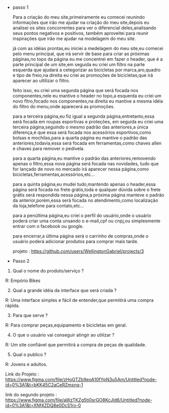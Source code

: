    - passo 1
   
       Para a criação do meu site,primeiramente eu comecei reunindo informações
    que irão me ajudar na criação do meu site,depois eu analisei os sites concorrentes 
    para ver o diferencial deles,analisando seus pontos negativos e positivos,
    também aproveitei para reunir inspirações que irão me ajudar na modelagem do meu site.
    
       já com as idéias prontas,eu iniciei a medelagem do meu site,eu comecei pelo menu principal,
    que irá servir de base para criar as próximas páginas,no topo da página eu me concentrei em fazer o header,
    que é a parte principal de um site,em seguida eu criei um filtro na parte esquerda que ajudará a cetegorizar
    as bicicletas por marca,aro,quadro e tipo de freio,na direita eu criei as promoções de bicicletas,que irá aparecer
    ao ultilizar o filtro.
    
       feito isso, eu criei uma segunda página que será focada nos componentes,nele eu mantive o header no topo,a esquerda eu
    criei um novo fltro,focado nos componentes,na direita eu mantive a mesma idéia do filtro do menu,onde aparecerá as promoções.
    
      para a terceira página,eu fiz igual a segunda página,entretanto,essa será focada em roupas esportivas e proteções,
    em seguida eu criei uma terceira página,seguindo o mesmo padrão das anteriores,a única diferença,é que essa será focada nos
    acessórios esportivos,como bolsas e mochilas,para a quarta página eu mantive o padrão das anteriores,todavia,essa será focada
    em ferramentas,como chaves allen e chaves para remover o pedivela.
    
       para a quarta página,eu mantive o padrão das anteriores,removendo apenas o filtro,essa nova página será focada nas novidades,
    tudo que for lançado de novo no mercado irá aparecer nessa página,como bicicletas,ferramentas,acessórios,etc...
    
      para a quinta página,eu mudei tudo,mantendo apenas o header,essa página será focada no frete grátis,toda e qualquer dúvida sobre
    o frete grátis será respondida nessa página,a próxima página manteve o padrão da anterior,porém,essa será focada no atendimento,como
    localização da loja,telefone para contato,etc...
    
       para a penúltima página,eu criei o perfil do usuário,onde o usuário poderá criar uma conta unsando o e-mail,cpf ou cnpj,ou simplesmente
    entrar com o facebook ou google.
    
      para encerrar,a última página será o carrinho de compras,onde o usuário poderá adicionar produtos para comprar mais tarde.

        projeto : https://github.com/users/WellingtonGabriel/projects/3
   - Passo 2

   1) Qual o nome do produto/serviço ?

   R: Empório Bikes

   2) Qual a grande idéia da interface que será criada ?

   R: Uma interface simples e fácil de entender,que permitirá uma compra rápida.

   3) Para que serve ?

   R: Para comprar peças,equipamento e bicicletas em geral.

   4) O que o usuário vai conseguir atingir ao utilizar ?

   R: Um site confiável que permitirá a compra de peças de qualidade.

   5) Qual o publico ?

   R: Jovens e adultos.
   
   Link do Projeto : https://www.figma.com/file/zHoGTZb9eoA10fYpN3u5Am/Untitled?node-id=0%3A1&t=bKK45C2aCeRZmsnq-1
   
   link do segundo projeto : https://www.figma.com/file/aWzTKZg5ti0srGO8KcJld6/Untitled?node-id=0%3A1&t=XNf4ZDQ8e0DcS1ro-0
